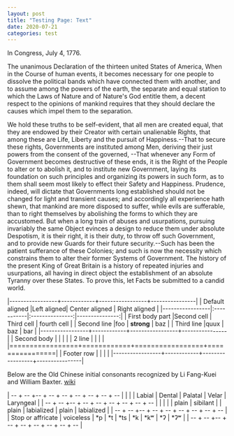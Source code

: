 ```yaml
---
layout: post
title: "Testing Page: Text"
date: 2020-07-21
categories: test
---
```


In Congress, July 4, 1776.

The unanimous Declaration of the thirteen united States of America, When in the Course of human events, it becomes necessary for one people to dissolve the political bands which have connected them with another, and to assume among the powers of the earth, the separate and equal station to which the Laws of Nature and of Nature's God entitle them, a decent respect to the opinions of mankind requires that they should declare the causes which impel them to the separation.

We hold these truths to be self-evident, that all men are created equal, that they are endowed by their Creator with certain unalienable Rights, that among these are Life, Liberty and the pursuit of Happiness.--That to secure these rights, Governments are instituted among Men, deriving their just powers from the consent of the governed, --That whenever any Form of Government becomes destructive of these ends, it is the Right of the People to alter or to abolish it, and to institute new Government, laying its foundation on such principles and organizing its powers in such form, as to them shall seem most likely to effect their Safety and Happiness. Prudence, indeed, will dictate that Governments long established should not be changed for light and transient causes; and accordingly all experience hath shewn, that mankind are more disposed to suffer, while evils are sufferable, than to right themselves by abolishing the forms to which they are accustomed. But when a long train of abuses and usurpations, pursuing invariably the same Object evinces a design to reduce them under absolute Despotism, it is their right, it is their duty, to throw off such Government, and to provide new Guards for their future security.--Such has been the patient sufferance of these Colonies; and such is now the necessity which constrains them to alter their former Systems of Government. The history of the present King of Great Britain is a history of repeated injuries and usurpations, all having in direct object the establishment of an absolute Tyranny over these States. To prove this, let Facts be submitted to a candid world.

|-----------------+------------+-----------------+----------------|
| Default aligned |Left aligned| Center aligned  | Right aligned  |
|-----------------|:-----------|:---------------:|---------------:|
| First body part |Second cell | Third cell      | fourth cell    |
| Second line     |foo         | **strong**      | baz            |
| Third line      |quux        | baz             | bar            |
|-----------------+------------+-----------------+----------------|
| Second body     |            |                 |                |
| 2 line          |            |                 |                |
|=================+============+=================+================|
| Footer row      |            |                 |                |
|-----------------+------------+-----------------+----------------|

Below are the Old Chinese initial consonants recognized by Li Fang-Kuei and William Baxter.
[wiki](https://en.wikipedia.org/wiki/Old_Chinese_phonology)


| -- + -- +-- + -- + -- + -- + -- + -- + -- |
| | | Labial | Dental | Palatal | Velar | Laryngeal |
| -- + -- +-- + -- + -- + -- + -- + -- + -- |
| | | | plain | sibilant | | plain | labialized | plain | labialized |
| -- + -- +-- + -- + -- + -- + -- + -- + -- |
| Stop or affricate | voiceless | \*p | \*t | \*ts | \*k | \*kʷ | \*ʔ | \*ʔʷ |
| -- + -- +-- + -- + -- + -- + -- + -- + -- |

<!--
aspirate 	*pʰ 	*tʰ 	*tsʰ 		*kʰ 	*kʷʰ 		
voiced 	*b 	*d 	*dz 		*ɡ 	*ɡʷ 		
Nasal 	voiceless 	*m̥ 	*n̥ 			*ŋ̊ 	*ŋ̊ʷ 		
voiced 	*m 	*n 			*ŋ 	*ŋʷ 		
Lateral 	voiceless 		*l̥ 						
voiced 		*l 						
Fricative or
approximant 	voiceless 		(*r̥) 	*s 	(*j̊) 			*h 	*hʷ
voiced 		*r 	(*z) 	(*j) 			(*ɦ) 	(*w)
-->
